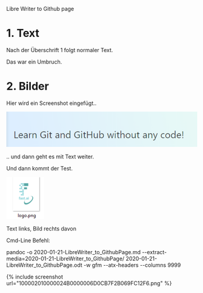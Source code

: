 Libre Writer to Github page

# 1\. Text

Nach der Überschrift 1 folgt normaler Text. 

Das war ein Umbruch.

# 2\. Bilder

Hier wird ein Screenshot eingefügt..

![](/images/100002010000024B0000006D0CB7F2B069FC12F6.png)

.. und dann geht es mit Text weiter.

Und dann kommt der Test.

![](/images/10000201000000630000006FC0B61C0D76045959.png)

Text links, Bild rechts davon

Cmd-Line Befehl:

pandoc -o 2020-01-21-LibreWriter\_to\_GithubPage.md --extract-media=2020-01-21-LibreWriter\_to\_GithubPage/ 2020-01-21-LibreWriter\_to\_GithubPage.odt -w gfm --atx-headers --columns 9999


{% include screenshot url="100002010000024B0000006D0CB7F2B069FC12F6.png" %}
